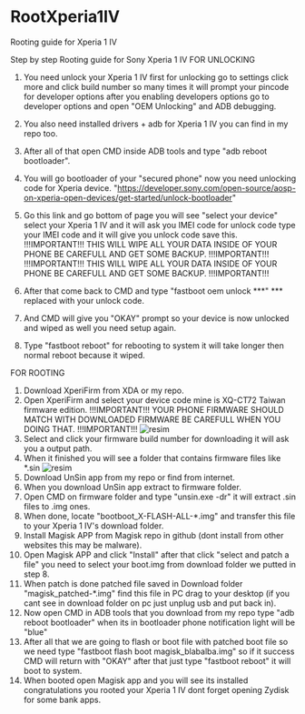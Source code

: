 # RootXperia1IV
Rooting guide for Xperia 1 IV

Step by step Rooting guide for Sony Xperia 1 IV
FOR UNLOCKING
1. You need unlock your Xperia 1 IV first for unlocking go to settings click more and click build number so many times it will prompt your pincode for developer options after you enabling developers options go to developer options and open "OEM Unlocking" and ADB debugging.
2. You also need installed drivers + adb for Xperia 1 IV you can find in my repo too.
3. After all of that open CMD inside ADB tools and type "adb reboot bootloader".
4. You will go bootloader of your "secured phone" now you need unlocking code for Xperia device.
"https://developer.sony.com/open-source/aosp-on-xperia-open-devices/get-started/unlock-bootloader"
5. Go this link and go bottom of page you will see "select your device" select your Xperia 1 IV and it will ask you IMEI code for unlock code type your IMEI code and it will give you unlock code save this.
!!!IMPORTANT!!!
THIS WILL WIPE ALL YOUR DATA INSIDE OF YOUR PHONE BE CAREFULL AND GET SOME BACKUP.
!!!IMPORTANT!!!
!!!IMPORTANT!!!
THIS WILL WIPE ALL YOUR DATA INSIDE OF YOUR PHONE BE CAREFULL AND GET SOME BACKUP.
!!!IMPORTANT!!!
6. After that come back to CMD and type "fastboot oem unlock ***" *** replaced with your unlock code.

7. And CMD will give you "OKAY" prompt so your device is now unlocked and wiped as well you need setup again.
8. Type "fastboot reboot" for rebooting to system it will take longer then normal reboot because it wiped.

FOR ROOTING

1. Download XperiFirm from XDA or my repo.
2. Open XperiFirm and select your device code mine is XQ-CT72 Taiwan firmware edition.
!!!IMPORTANT!!!
YOUR PHONE FIRMWARE SHOULD MATCH WITH DOWNLOADED FIRMWARE BE CAREFULL WHEN YOU DOING THAT.
!!!IMPORTANT!!!
![resim](https://github.com/radiosamurai/RootXperia1IV/assets/104136919/4076a3ad-3880-4c49-bb54-ffb7f40cf37b)
3. Select and click your firmware build number for downloading it will ask you a output path.
4. When it finished you will see a folder that contains firmware files like *.sin
 ![resim](https://github.com/radiosamurai/RootXperia1IV/assets/104136919/75291b37-ed15-45dd-8456-ec736a342691)
5. Download UnSin app from my repo or find from internet.
6. When you download UnSin app extract to firmware folder.
7. Open CMD on firmware folder and type "unsin.exe -dr" it will extract .sin files to .img ones.
8. When done, locate "bootboot_X-FLASH-ALL-*.img" and transfer this file to your Xperia 1 IV's download folder.
9. Install Magisk APP from Magisk repo in github (dont install from other websites this may be malware).
10. Open Magisk APP and click "Install" after that click "select and patch a file" you need to select your boot.img from download folder we putted in step 8.
11. When patch is done patched file saved in Download folder "magisk_patched-*.img" find this file in PC drag to your desktop (if you cant see in download folder on pc just unplug usb and put back in).
12. Now open CMD in ADB tools that you download from my repo type "adb reboot bootloader" when its in bootloader phone notification light will be "blue"
13. After all that we are going to flash or boot file with patched boot file so we need type "fastboot flash boot magisk_blabalba.img" so if it success CMD will return with "OKAY" after that just type "fastboot reboot" it will boot to system.
14. When booted open Magisk app and you will see its installed congratulations you rooted your Xperia 1 IV dont forget opening Zydisk for some bank apps.
